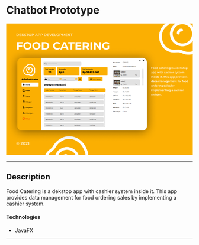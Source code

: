 # Chatbot Prototype

![Project Image](assets/image.png)

---

## Description

Food Catering is a dekstop app with cashier system inside it. This app provides data management for food ordering sales by implementing a cashier system.

#### Technologies

- JavaFX

---


